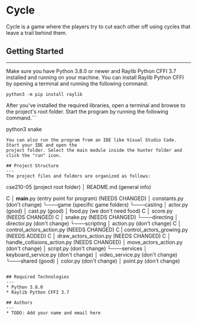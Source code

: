 # Cycle

Cycle is a game where the players try to cut each other off using cycles that leave a trail behind them.

## Getting Started

---

Make sure you have Python 3.8.0 or newer and Raylib Python CFFI 3.7 installed and running on your machine. You can install Raylib Python CFFI by opening a terminal and running the following command.

```
python3 -m pip install raylib
```

After you've installed the required libraries, open a terminal and browse to the project's root folder. Start the program by running the following command.```

python3 snake

```
You can also run the program from an IDE like Visual Studio Code. Start your IDE and open the
project folder. Select the main module inside the hunter folder and click the "run" icon.

## Project Structure
---
The project files and folders are organized as follows:
```

cse210-05 (project root folder)
│ README.md (general info)

C │ **main**.py (entry point for program) (NEEDS CHANGED)
│ constants.py (don't change)
└───game (specific game folders)
└───casting
│ actor.py (good)
│ cast.py (good)
│ food.py (we don't need food)
C │ score.py (NEEDS CHANGED)
C │ snake.py (NEEDS CHANGED)
└───directing
│ director.py (don't change)
└───scripting
│ action.py (don't change)
C │ control_actors_action.py (NEEDS CHANGED)
C | control_actors_growing.py (NEEDS ADDED)
C │ draw_actors_action.py (NEEDS CHANGED)
C │ handle_collisions_action.py (NEEDS CHANGED)
│ move_actors_action.py (don't change)
│ script.py (don't change)
└───services
│ keyboard_service.py (don't change)
│ video_service.py (don't change)
└───shared (good)
│ color.py (don't change)
│ point.py (don't change)

```

## Required Technologies
---
* Python 3.8.0
* Raylib Python CFFI 3.7

## Authors
---
* TODO: Add your name and email here
```
